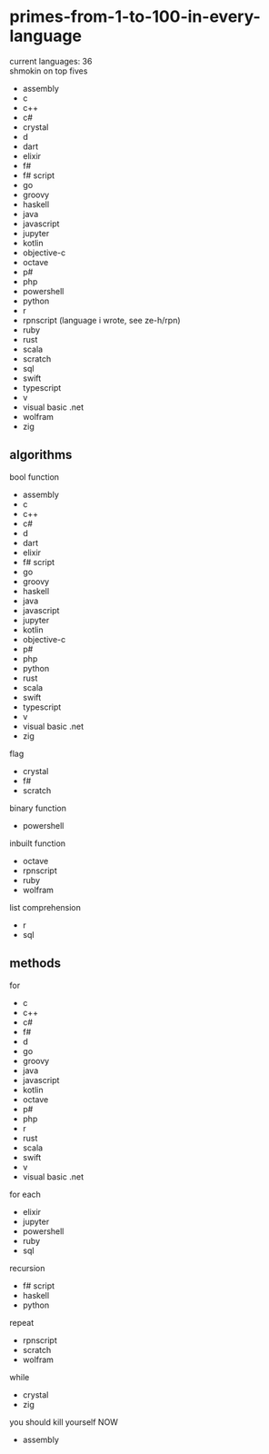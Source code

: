# primes-from-1-to-100-in-every-language
current languages: 36
<br>shmokin on top fives
- assembly
- c
- c++
- c#
- crystal
- d
- dart
- elixir
- f#
- f# script
- go
- groovy
- haskell
- java
- javascript
- jupyter
- kotlin
- objective-c
- octave
- p#
- php
- powershell
- python
- r
- rpnscript (language i wrote, see ze-h/rpn)
- ruby
- rust
- scala
- scratch
- sql
- swift
- typescript
- v
- visual basic .net
- wolfram
- zig

## algorithms
bool function
- assembly
- c
- c++
- c#
- d
- dart
- elixir
- f# script
- go
- groovy
- haskell
- java
- javascript
- jupyter
- kotlin
- objective-c
- p#
- php
- python
- rust
- scala
- swift
- typescript
- v
- visual basic .net
- zig

flag
- crystal
- f#
- scratch

binary function
- powershell

inbuilt function
- octave
- rpnscript
- ruby
- wolfram

list comprehension
- r
- sql

## methods
for
- c
- c++
- c#
- f#
- d
- go
- groovy
- java
- javascript
- kotlin
- octave
- p#
- php
- r
- rust
- scala
- swift
- v
- visual basic .net

for each
- elixir
- jupyter
- powershell
- ruby
- sql

recursion
- f# script
- haskell
- python

repeat
- rpnscript
- scratch
- wolfram

while
- crystal
- zig

you should kill yourself NOW
- assembly